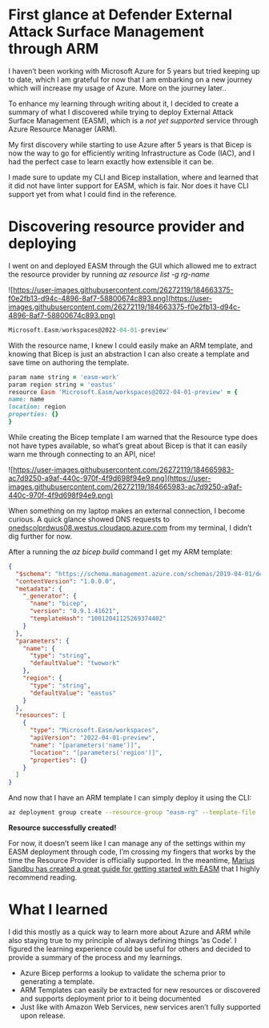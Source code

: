 # First glance at Defender External Attack Surface Management through ARM

I haven’t been working with Microsoft Azure for 5 years but tried keeping up to date, which I am grateful for now that I am embarking on a new journey which will increase my usage of Azure. More on the journey later..

To enhance my learning through writing about it, I decided to create a summary of what I discovered while trying to deploy External Attack Surface Management (EASM), which is a *not yet supported* service through Azure Resource Manager (ARM). 

My first discovery while starting to use Azure after 5 years is that Bicep is now the way to go for efficiently writing Infrastructure as Code (IAC), and I had the perfect case to learn exactly how extensible it can be. 

I made sure to update my CLI and Bicep installation, where and learned that it did not have linter support for EASM, which is fair. Nor does it have CLI support yet from what I could find in the reference.

# Discovering resource provider and deploying

I went on and deployed EASM through the GUI which allowed me to extract the resource provider by running *az resource list -g rg-name*

![https://user-images.githubusercontent.com/26272119/184663375-f0e2fb13-d94c-4896-8af7-58800674c893.png](https://user-images.githubusercontent.com/26272119/184663375-f0e2fb13-d94c-4896-8af7-58800674c893.png)

```nasm
Microsoft.Easm/workspaces@2022-04-01-preview'
```

With the resource name, I knew I could easily make an ARM template, and knowing that Bicep is just an abstraction I can also create a template and save time on authoring the template.

```ruby
param name string = 'easm-work'
param region string = 'eastus'
resource Easm 'Microsoft.Easm/workspaces@2022-04-01-preview' = {
name: name
location: region
properties: {}
}
```

While creating the Bicep template I am warned that the Resource type does not have types available, so what’s great about Bicep is that it can easily warn me through connecting to an API, nice!

![https://user-images.githubusercontent.com/26272119/184665983-ac7d9250-a9af-440c-970f-4f9d698f94e9.png](https://user-images.githubusercontent.com/26272119/184665983-ac7d9250-a9af-440c-970f-4f9d698f94e9.png)

When something on my laptop makes an external connection, I become curious. A quick glance showed DNS requests to [onedscolprdwus08.westus.cloudapp.azure.com](http://onedscolprdwus08.westus.cloudapp.azure.com/) from my terminal, I didn’t dig further for now. 

After a running the *az bicep build* command I get my ARM template:

```json
{
  "$schema": "https://schema.management.azure.com/schemas/2019-04-01/deploymentTemplate.json#",
  "contentVersion": "1.0.0.0",
  "metadata": {
    "_generator": {
      "name": "bicep",
      "version": "0.9.1.41621",
      "templateHash": "10012041125269374402"
    }
  },
  "parameters": {
    "name": {
      "type": "string",
      "defaultValue": "twowork"
    },
    "region": {
      "type": "string",
      "defaultValue": "eastus"
    }
  },
  "resources": [
    {
      "type": "Microsoft.Easm/workspaces",
      "apiVersion": "2022-04-01-preview",
      "name": "[parameters('name')]",
      "location": "[parameters('region')]",
      "properties": {}
    }
  ]
}
```

And now that I have an ARM template I can simply deploy it using the CLI:

```bash
az deployment group create --resource-group "easm-rg" --template-file ./easm.json
```

**Resource successfully created!** 

For now, it doesn’t seem like I can manage any of the settings within my EASM deployment through code, I’m crossing my fingers that works by the time the Resource Provider is officially supported. In the meantime, [Marius Sandbu has created a great guide for getting started with EASM](https://msandbu.org/getting-started-with-microsoft-defender-easm-external-attack-surface-management/) that I highly recommend reading.

# What I learned

I did this mostly as a quick way to learn more about Azure and ARM while also staying true to my principle of always defining things ‘as Code’. I figured the learning experience could be useful for others and decided to provide a summary of the process and my learnings.

- Azure Bicep performs a lookup to validate the schema prior to generating a template.
- ARM Templates can easily be extracted for new resources or discovered and supports deployment prior to it being documented
- Just like with Amazon Web Services, new services aren’t fully supported upon release.